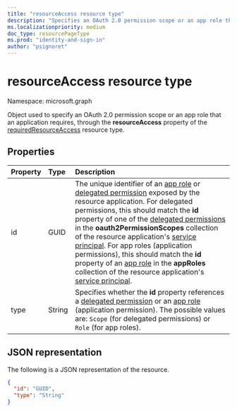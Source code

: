 ```yaml
---
title: "resourceAccess resource type"
description: "Specifies an OAuth 2.0 permission scope or an app role that an application requires."
ms.localizationpriority: medium
doc_type: resourcePageType
ms.prod: "identity-and-sign-in"
author: "psignoret"
---
```


# resourceAccess resource type

Namespace: microsoft.graph

Object used to specify an OAuth 2.0 permission scope or an app role that an application requires, through the **resourceAccess** property of the [requiredResourceAccess](requiredresourceaccess.md) resource type.

## Properties
| Property	   | Type	|Description|
|:---------------|:--------|:----------|
|id|GUID|The unique identifier of an [app role](approle.md) or [delegated permission](permissionScope.md) exposed by the resource application. For delegated permissions, this should match the **id** property of one of the [delegated permissions](permissionscope.md) in the **oauth2PermissionScopes** collection of the resource application's [service principal](serviceprincipal.md). For app roles (application permissions), this should match the **id** property of an [app role](approle.md) in the **appRoles** collection of the resource application's [service principal](serviceprincipal.md).|
|type|String|Specifies whether the **id** property references a [delegated permission](permissionscope.md) or an [app role](approle.md) (application permission). The possible values are: `Scope` (for delegated permissions) or `Role` (for app roles).|

## JSON representation

The following is a JSON representation of the resource.

<!-- {
  "blockType": "resource",
  "optionalProperties": [

  ],
  "@odata.type": "microsoft.graph.resourceAccess"
}-->

```json
{
  "id": "GUID",
  "type": "String"
}

```

<!-- uuid: 8fcb5dbc-d5aa-4681-8e31-b001d5168d79
2015-10-25 14:57:30 UTC -->
<!--
{
  "type": "#page.annotation",
  "description": "resourceAccess resource",
  "keywords": "",
  "section": "documentation",
  "tocPath": "",
  "suppressions": []
}
-->

